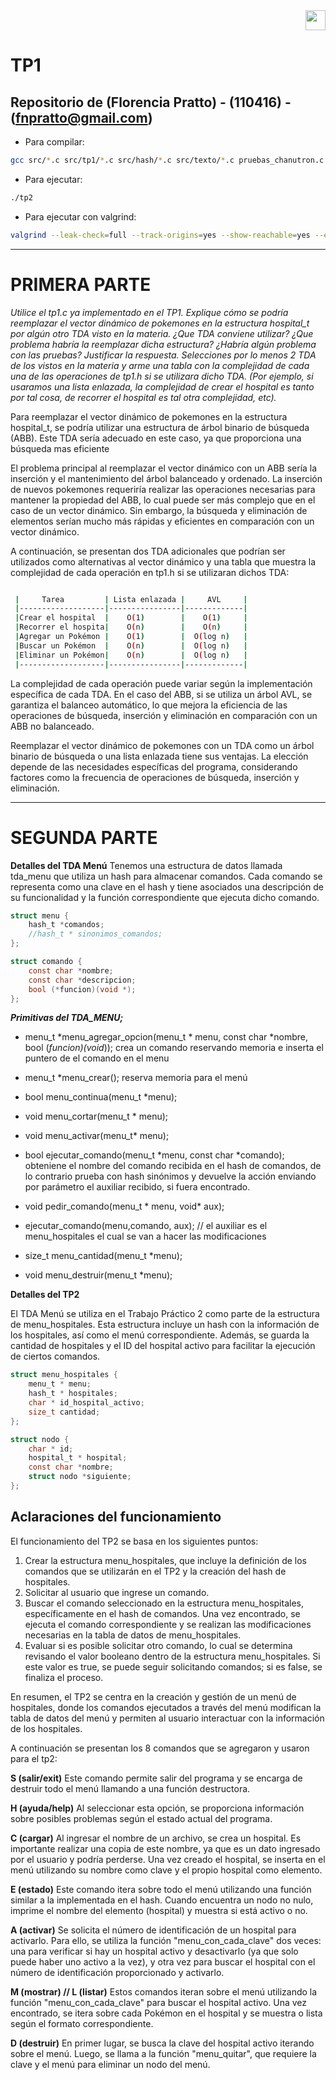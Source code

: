 <div align="right">
<img width="32px" src="img/algo2.svg">
</div>

# TP1

## Repositorio de (Florencia Pratto) - (110416) - (fnpratto@gmail.com)

- Para compilar:

```bash
gcc src/*.c src/tp1/*.c src/hash/*.c src/texto/*.c pruebas_chanutron.c -std=c99 -Wall -Wconversion -Wtype-limits -pedantic -Werror -O0 
```

- Para ejecutar:

```bash
./tp2
```

- Para ejecutar con valgrind:
```bash
valgrind --leak-check=full --track-origins=yes --show-reachable=yes --error-exitcode=2 --show-leak-kinds=all --trace-children=yes
```

---
# PRIMERA PARTE #

*Utilice el tp1.c ya implementado en el TP1. Explique cómo se podría reemplazar el vector dinámico de pokemones en la estructura hospital_t por algún otro TDA visto en la materia. ¿Que TDA conviene utilizar? ¿Que problema habría la reemplazar dicha estructura? ¿Habría algún problema con las pruebas? Justificar la respuesta. Selecciones por lo menos 2 TDA de los vistos en la materia y arme una tabla con la complejidad de cada una de las operaciones de tp1.h si se utilizara dicho TDA. (Por ejemplo, si usaramos una lista enlazada, la complejidad de crear el hospital es tanto por tal cosa, de recorrer el hospital es tal otra complejidad, etc).*


Para reemplazar el vector dinámico de pokemones en la estructura hospital_t, se podría utilizar una estructura de árbol binario de búsqueda (ABB). Este TDA sería adecuado en este caso, ya que proporciona una búsqueda mas eficiente

El problema principal al reemplazar el vector dinámico con un ABB sería la inserción y el mantenimiento del árbol balanceado y ordenado. La inserción de nuevos pokemones requeriría realizar las operaciones necesarias para mantener la propiedad del ABB, lo cual puede ser más complejo que en el caso de un vector dinámico. Sin embargo, la búsqueda y eliminación de elementos serían mucho más rápidas y eficientes en comparación con un vector dinámico.

A continuación, se presentan dos TDA adicionales que podrían ser utilizados como alternativas al vector dinámico y una tabla que muestra la complejidad de cada operación en tp1.h si se utilizaran dichos TDA:

```bash

 |     Tarea         | Lista enlazada |     AVL     |
 |-------------------|----------------|-------------|
 |Crear el hospital  |    O(1)        |    O(1)     |
 |Recorrer el hospita|    O(n)        |    O(n)     |
 |Agregar un Pokémon |    O(1)        |  O(log n)   |
 |Buscar un Pokémon  |    O(n)        |  O(log n)   |
 |Eliminar un Pokémon|    O(n)        |  O(log n)   |
 |-------------------|----------------|-------------|

 ```

La complejidad de cada operación puede variar según la implementación específica de cada TDA. En el caso del ABB, si se utiliza un árbol AVL, se garantiza el balanceo automático, lo que mejora la eficiencia de las operaciones de búsqueda, inserción y eliminación en comparación con un ABB no balanceado.

Reemplazar el vector dinámico de pokemones con un TDA como un árbol binario de búsqueda o una lista enlazada tiene sus ventajas. La elección depende de las necesidades específicas del programa, considerando factores como la frecuencia de operaciones de búsqueda, inserción y eliminación.


---
# SEGUNDA PARTE #

**Detalles del TDA Menú**
Tenemos una estructura de datos llamada tda_menu que utiliza un hash para almacenar comandos. Cada comando se representa como una clave en el hash y tiene asociados una descripción de su funcionalidad y la función correspondiente que ejecuta dicho comando. 

```c
struct menu {
	hash_t *comandos;
	//hash_t * sinonimos_comandos;
};
```

```c
struct comando {
	const char *nombre;
	const char *descripcion;
	bool (*funcion)(void *);
};
```

***Primitivas del TDA_MENU;***

- menu_t  *menu_agregar_opcion(menu_t * menu, const char *nombre, bool (*funcion)(void*));
crea un comando reservando memoria e inserta el puntero de el comando en el menu

- menu_t *menu_crear(); 
reserva memoria para el menú 

- bool menu_continua(menu_t *menu);

- void menu_cortar(menu_t * menu);

- void menu_activar(menu_t* menu);

- bool ejecutar_comando(menu_t *menu, const char *comando);
obteniene el nombre del comando recibida en el hash de comandos, de lo contrario prueba con hash sinónimos y devuelve la acción enviando por parámetro el auxiliar recibido, si fuera encontrado.

- void pedir_comando(menu_t * menu, void* aux);

- ejecutar_comando(menu,comando, aux); // el auxiliar es el menu_hospitales el cual se van a hacer las modificaciones

- size_t menu_cantidad(menu_t *menu);

- void menu_destruir(menu_t *menu);

**Detalles del TP2**

El TDA Menú se utiliza en el Trabajo Práctico 2 como parte de la estructura de menu_hospitales. Esta estructura incluye un hash con la información de los hospitales, así como el menú correspondiente. Además, se guarda la cantidad de hospitales y el ID del hospital activo para facilitar la ejecución de ciertos comandos.

```c
struct menu_hospitales {
	menu_t * menu;
	hash_t * hospitales;
	char * id_hospital_activo;
	size_t cantidad;
};

struct nodo {
	char * id; 
	hospital_t * hospital; 
    const char *nombre;
	struct nodo *siguiente;
};
```

## Aclaraciones del funcionamiento

El funcionamiento del TP2 se basa en los siguientes puntos:

1. Crear la estructura menu_hospitales, que incluye la definición de los comandos que se utilizarán en el TP2 y la creación del hash de hospitales.
2. Solicitar al usuario que ingrese un comando.
3.  Buscar el comando seleccionado en la estructura menu_hospitales, específicamente en el hash de comandos. Una vez encontrado, se ejecuta el comando correspondiente y se realizan las modificaciones necesarias en la tabla de datos de menu_hospitales.
4.  Evaluar si es posible solicitar otro comando, lo cual se determina revisando el valor booleano dentro de la estructura menu_hospitales. Si este valor es true, se puede seguir solicitando comandos; si es false, se finaliza el proceso.

En resumen, el TP2 se centra en la creación y gestión de un menú de hospitales, donde los comandos ejecutados a través del menú modifican la tabla de datos del menú y permiten al usuario interactuar con la información de los hospitales.

A continuación se presentan los 8 comandos que se agregaron y usaron para el tp2:

**S (salir/exit)**
Este comando permite salir del programa y se encarga de destruir todo el menú llamando a una función destructora.

**H (ayuda/help)**
Al seleccionar esta opción, se proporciona información sobre posibles problemas según el estado actual del programa.

**C (cargar)**
Al ingresar el nombre de un archivo, se crea un hospital. Es importante realizar una copia de este nombre, ya que es un dato ingresado por el usuario y podría perderse. Una vez creado el hospital, se inserta en el menú utilizando su nombre como clave y el propio hospital como elemento.

**E (estado)**
Este comando itera sobre todo el menú utilizando una función similar a la implementada en el hash. Cuando encuentra un nodo no nulo, imprime el nombre del elemento (hospital) y muestra si está activo o no.

**A (activar)**
Se solicita el número de identificación de un hospital para activarlo. Para ello, se utiliza la función "menu_con_cada_clave" dos veces: una para verificar si hay un hospital activo y desactivarlo (ya que solo puede haber uno activo a la vez), y otra vez para buscar el hospital con el número de identificación proporcionado y activarlo.

**M (mostrar) // L (listar)**
Estos comandos iteran sobre el menú utilizando la función "menu_con_cada_clave" para buscar el hospital activo. Una vez encontrado, se itera sobre cada Pokémon en el hospital y se muestra o lista según el formato correspondiente.

**D (destruir)**
En primer lugar, se busca la clave del hospital activo iterando sobre el menú. Luego, se llama a la función "menu_quitar", que requiere la clave y el menú para eliminar un nodo del menú.

